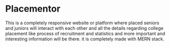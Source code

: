 # Placementor
This is a completely responsive website or platform where placed seniors and juniors will interact with each other and all the details regarding college placement like process of recruitment and statistics and more important and interesting information will be there. it is completely made with MERN stack.   
